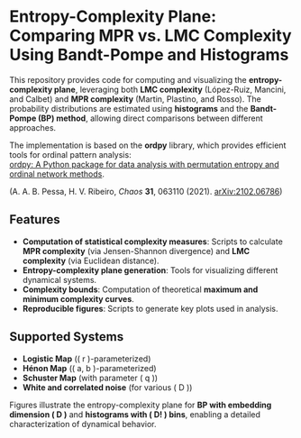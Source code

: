 # Entropy-Complexity Plane: Comparing MPR vs. LMC Complexity Using Bandt-Pompe and Histograms  

This repository provides code for computing and visualizing the **entropy-complexity plane**, leveraging both **LMC complexity** (López-Ruiz, Mancini, and Calbet) and **MPR complexity** (Martin, Plastino, and Rosso). The probability distributions are estimated using **histograms** and the **Bandt-Pompe (BP) method**, allowing direct comparisons between different approaches.  

The implementation is based on the **ordpy** library, which provides efficient tools for ordinal pattern analysis:  
[ordpy: A Python package for data analysis with permutation entropy and ordinal network methods](https://arthurpessa.github.io/ordpy/_build/html/index.html).  

(A. A. B. Pessa, H. V. Ribeiro, *Chaos* **31**, 063110 (2021). [arXiv:2102.06786](https://arxiv.org/abs/2102.06786))  

## Features  
- **Computation of statistical complexity measures**: Scripts to calculate **MPR complexity** (via Jensen-Shannon divergence) and **LMC complexity** (via Euclidean distance).  
- **Entropy-complexity plane generation**: Tools for visualizing different dynamical systems.  
- **Complexity bounds**: Computation of theoretical **maximum and minimum complexity curves**.  
- **Reproducible figures**: Scripts to generate key plots used in analysis.  

## Supported Systems  
- **Logistic Map** (\( r \)-parameterized)  
- **Hénon Map** (\( a, b \)-parameterized)  
- **Schuster Map** (with parameter \( q \))  
- **White and correlated noise** (for various \( D \))  

Figures illustrate the entropy-complexity plane for **BP with embedding dimension \( D \)** and **histograms with \( D! \) bins**, enabling a detailed characterization of dynamical behavior.  
